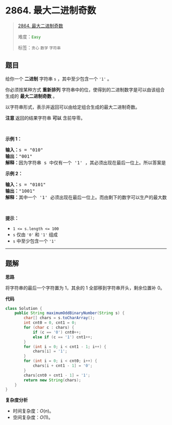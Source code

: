 # 2864. 最大二进制奇数

> [2864. 最大二进制奇数](https://leetcode.cn/problems/maximum-odd-binary-number/)
>
> 难度：<font color=green>`Easy`</font>
>
> 标签：`贪心` `数学` `字符串`

## 题目

<p>给你一个 <strong>二进制</strong> 字符串 <code>s</code> ，其中至少包含一个 <code>'1'</code> 。</p>

<p>你必须按某种方式 <strong>重新排列</strong> 字符串中的位，使得到的二进制数字是可以由该组合生成的 <strong>最大二进制奇数</strong> 。</p>

<p>以字符串形式，表示并返回可以由给定组合生成的最大二进制奇数。</p>

<p><strong>注意 </strong>返回的结果字符串 <strong>可以</strong> 含前导零。</p>

<p>&nbsp;</p>

<p><strong class="example">示例 1：</strong></p>

<pre>
<strong>输入：</strong>s = "010"
<strong>输出：</strong>"001"
<strong>解释：</strong>因为字符串 s 中仅有一个 '1' ，其必须出现在最后一位上。所以答案是 "001" 。
</pre>

<p><strong class="example">示例 2：</strong></p>

<pre>
<strong>输入：</strong>s = "0101"
<strong>输出：</strong>"1001"
<strong>解释：</strong>其中一个 '1' 必须出现在最后一位上。而由剩下的数字可以生产的最大数字是 "100" 。所以答案是 "1001" 。
</pre>

<p>&nbsp;</p>

<p><strong>提示：</strong></p>

<ul>
	<li><code>1 &lt;= s.length &lt;= 100</code></li>
	<li><code>s</code> 仅由 <code>'0'</code> 和 <code>'1'</code> 组成</li>
	<li><code>s</code> 中至少包含一个 <code>'1'</code></li>
</ul>


--------------------

## 题解

**思路**

将字符串的最后一个字符置为 1，其余的 1 全部移到字符串开头，剩余位置补 0。

**代码**

```java
class Solution {
    public String maximumOddBinaryNumber(String s) {
        char[] chars = s.toCharArray();
        int cnt0 = 0, cnt1 = 0;
        for (char c : chars) {
            if (c == '0') cnt0++;
            else if (c == '1') cnt1++;
        }
        for (int i = 0; i < cnt1 - 1; i++) {
            chars[i] = '1';
        }
        for (int i = 0; i < cnt0; i++) {
            chars[i + cnt1 - 1] = '0';
        }
        chars[cnt0 + cnt1 - 1] = '1';
        return new String(chars);
    }
}
```

**复杂度分析**

- 时间复杂度：$O(n)$。
- 空间复杂度：$O(1)$。

